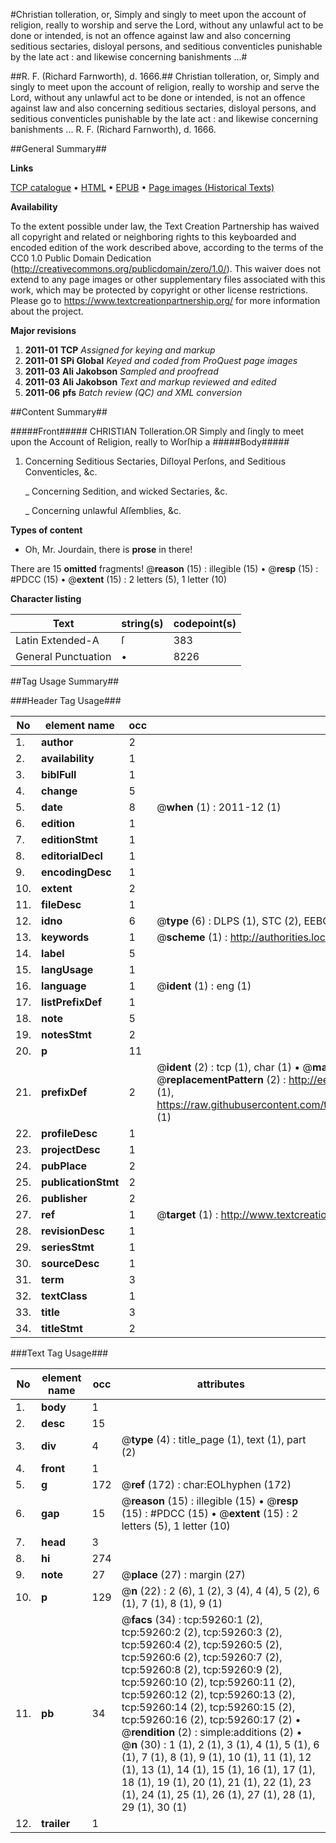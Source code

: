 #Christian tolleration, or, Simply and singly to meet upon the account of religion, really to worship and serve the Lord, without any unlawful act to be done or intended, is not an offence against law and also concerning seditious sectaries, disloyal persons, and seditious conventicles punishable by the late act : and likewise concerning banishments ...#

##R. F. (Richard Farnworth), d. 1666.##
Christian tolleration, or, Simply and singly to meet upon the account of religion, really to worship and serve the Lord, without any unlawful act to be done or intended, is not an offence against law and also concerning seditious sectaries, disloyal persons, and seditious conventicles punishable by the late act : and likewise concerning banishments ...
R. F. (Richard Farnworth), d. 1666.

##General Summary##

**Links**

[TCP catalogue](http://www.ota.ox.ac.uk/tcp/)  • 
[HTML](http://tei.it.ox.ac.uk/tcp/Texts-HTML/free/A40/A40929.html)  • 
[EPUB](http://tei.it.ox.ac.uk/tcp/Texts-EPUB/free/A40/A40929.epub) • 
[Page images (Historical Texts)](https://historicaltexts.jisc.ac.uk/eebo-12306164e)

**Availability**

To the extent possible under law, the Text Creation Partnership has waived all copyright and related or neighboring rights to this keyboarded and encoded edition of the work described above, according to the terms of the CC0 1.0 Public Domain Dedication (http://creativecommons.org/publicdomain/zero/1.0/). This waiver does not extend to any page images or other supplementary files associated with this work, which may be protected by copyright or other license restrictions. Please go to https://www.textcreationpartnership.org/ for more information about the project.

**Major revisions**

1. __2011-01__ __TCP__ *Assigned for keying and markup*
1. __2011-01__ __SPi Global__ *Keyed and coded from ProQuest page images*
1. __2011-03__ __Ali Jakobson__ *Sampled and proofread*
1. __2011-03__ __Ali Jakobson__ *Text and markup reviewed and edited*
1. __2011-06__ __pfs__ *Batch review (QC) and XML conversion*

##Content Summary##

#####Front#####
CHRISTIAN Tolleration.OR Simply and ſingly to meet upon the Account of Religion, really to Worſhip a
#####Body#####

1. Concerning Seditious Sectaries, Diſloyal Perſons, and Seditious Conventicles, &c.

    _ Concerning Sedition, and wicked Sectaries, &c.

    _ Concerning unlawful Aſſemblies, &c.

**Types of content**

  * Oh, Mr. Jourdain, there is **prose** in there!

There are 15 **omitted** fragments! 
 @__reason__ (15) : illegible (15)  •  @__resp__ (15) : #PDCC (15)  •  @__extent__ (15) : 2 letters (5), 1 letter (10)

**Character listing**


|Text|string(s)|codepoint(s)|
|---|---|---|
|Latin Extended-A|ſ|383|
|General Punctuation|•|8226|

##Tag Usage Summary##

###Header Tag Usage###

|No|element name|occ|attributes|
|---|---|---|---|
|1.|__author__|2||
|2.|__availability__|1||
|3.|__biblFull__|1||
|4.|__change__|5||
|5.|__date__|8| @__when__ (1) : 2011-12 (1)|
|6.|__edition__|1||
|7.|__editionStmt__|1||
|8.|__editorialDecl__|1||
|9.|__encodingDesc__|1||
|10.|__extent__|2||
|11.|__fileDesc__|1||
|12.|__idno__|6| @__type__ (6) : DLPS (1), STC (2), EEBO-CITATION (1), OCLC (1), VID (1)|
|13.|__keywords__|1| @__scheme__ (1) : http://authorities.loc.gov/ (1)|
|14.|__label__|5||
|15.|__langUsage__|1||
|16.|__language__|1| @__ident__ (1) : eng (1)|
|17.|__listPrefixDef__|1||
|18.|__note__|5||
|19.|__notesStmt__|2||
|20.|__p__|11||
|21.|__prefixDef__|2| @__ident__ (2) : tcp (1), char (1)  •  @__matchPattern__ (2) : ([0-9\-]+):([0-9IVX]+) (1), (.+) (1)  •  @__replacementPattern__ (2) : http://eebo.chadwyck.com/downloadtiff?vid=$1&page=$2 (1), https://raw.githubusercontent.com/textcreationpartnership/Texts/master/tcpchars.xml#$1 (1)|
|22.|__profileDesc__|1||
|23.|__projectDesc__|1||
|24.|__pubPlace__|2||
|25.|__publicationStmt__|2||
|26.|__publisher__|2||
|27.|__ref__|1| @__target__ (1) : http://www.textcreationpartnership.org/docs/. (1)|
|28.|__revisionDesc__|1||
|29.|__seriesStmt__|1||
|30.|__sourceDesc__|1||
|31.|__term__|3||
|32.|__textClass__|1||
|33.|__title__|3||
|34.|__titleStmt__|2||


###Text Tag Usage###

|No|element name|occ|attributes|
|---|---|---|---|
|1.|__body__|1||
|2.|__desc__|15||
|3.|__div__|4| @__type__ (4) : title_page (1), text (1), part (2)|
|4.|__front__|1||
|5.|__g__|172| @__ref__ (172) : char:EOLhyphen (172)|
|6.|__gap__|15| @__reason__ (15) : illegible (15)  •  @__resp__ (15) : #PDCC (15)  •  @__extent__ (15) : 2 letters (5), 1 letter (10)|
|7.|__head__|3||
|8.|__hi__|274||
|9.|__note__|27| @__place__ (27) : margin (27)|
|10.|__p__|129| @__n__ (22) : 2 (6), 1 (2), 3 (4), 4 (4), 5 (2), 6 (1), 7 (1), 8 (1), 9 (1)|
|11.|__pb__|34| @__facs__ (34) : tcp:59260:1 (2), tcp:59260:2 (2), tcp:59260:3 (2), tcp:59260:4 (2), tcp:59260:5 (2), tcp:59260:6 (2), tcp:59260:7 (2), tcp:59260:8 (2), tcp:59260:9 (2), tcp:59260:10 (2), tcp:59260:11 (2), tcp:59260:12 (2), tcp:59260:13 (2), tcp:59260:14 (2), tcp:59260:15 (2), tcp:59260:16 (2), tcp:59260:17 (2)  •  @__rendition__ (2) : simple:additions (2)  •  @__n__ (30) : 1 (1), 2 (1), 3 (1), 4 (1), 5 (1), 6 (1), 7 (1), 8 (1), 9 (1), 10 (1), 11 (1), 12 (1), 13 (1), 14 (1), 15 (1), 16 (1), 17 (1), 18 (1), 19 (1), 20 (1), 21 (1), 22 (1), 23 (1), 24 (1), 25 (1), 26 (1), 27 (1), 28 (1), 29 (1), 30 (1)|
|12.|__trailer__|1||
